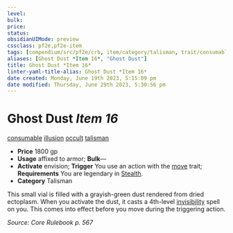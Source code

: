 ```yaml
---
level:
bulk:
price:
status:
obsidianUIMode: preview
cssclass: pf2e,pf2e-item
tags: [compendium/src/pf2e/crb, item/category/talisman, trait/consumable, trait/illusion, trait/occult, trait/talisman]
aliases: [Ghost Dust *Item 16*, "Ghost Dust"]
title: Ghost Dust *Item 16*
linter-yaml-title-alias: Ghost Dust *Item 16*
date created: Monday, June 19th 2023, 5:15:09 pm
date modified: Thursday, June 29th 2023, 5:30:56 pm
---
```


# Ghost Dust *Item 16*

[consumable](rules/traits/consumable.md) [illusion](rules/traits/illusion.md) [occult](rules/traits/occult.md) [talisman](rules/traits/talisman.md)  

- **Price** 1800 gp
- **Usage** affixed to armor; **Bulk**—
- **Activate** envision; **Trigger** You use an action with the [move](rules/traits/move.md) trait; **Requirements** You are legendary in [Stealth](compendium/skills.md#Stealth).
- **Category** Talisman

This small vial is filled with a grayish-green dust rendered from dried ectoplasm. When you activate the dust, it casts a 4th-level [invisibility](compendium/spells/invisibility.md) spell on you. This comes into effect before you move during the triggering action.

*Source: Core Rulebook p. 567*
